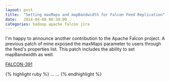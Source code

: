 ```yaml
---
layout: post
title:  "Setting maxMaps and mapBandwidth for Falcon Feed Replication"
date:   2014-04-08 00:30:00
categories: hadoop apache falcon jira
---
```


I'm happy to announce another contribution to the Apache Falcon project. A previous patch of mine exposed the maxMaps parameter to users through the feed's properties list. This patch includes the ability to set mapBandwidth as well.

[FALCON-391](https://issues.apache.org/jira/browse/FALCON-391)

{% highlight ruby %}
<properties>
    ...
    <property name="maxMaps" value="8"/> <!-- max mappers used during replication -->
    <property name="mapBandwidth" value="20"/> <!-- set bandwidth in MB/s used during replication -->
    ...
</properties>
{% endhighlight %}

